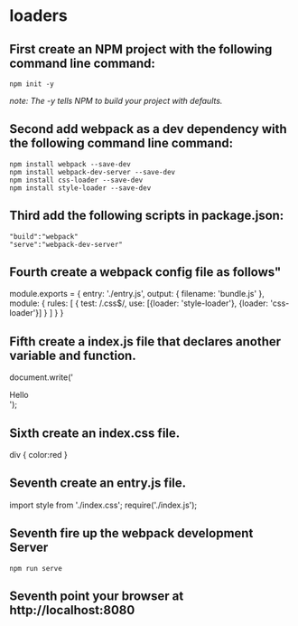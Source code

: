 # loaders

## First create an NPM project with the following command line command:

    npm init -y

*note: The -y tells NPM to build your project with defaults.*

## Second add webpack as a dev dependency with the following command line command:

    npm install webpack --save-dev
    npm install webpack-dev-server --save-dev
    npm install css-loader --save-dev
    npm install style-loader --save-dev

## Third add the following scripts in package.json:

    "build":"webpack"
    "serve":"webpack-dev-server"

## Fourth create a webpack config file as follows"

module.exports =
{
    entry: './entry.js',
    output: { filename: 'bundle.js' },
    module: {
        rules: [
            {
              test: /\.css$/,
              use: [{loader: 'style-loader'}, {loader: 'css-loader'}]
            }
        ]
    }
}

## Fifth create a index.js file that declares another variable and function.

  document.write('<div>Hello</div>');

## Sixth create an index.css file.

  div { color:red }

## Seventh create an entry.js file.

import style from './index.css';
require('./index.js');

## Seventh fire up the webpack development Server

    npm run serve

## Seventh point your browser at http://localhost:8080
